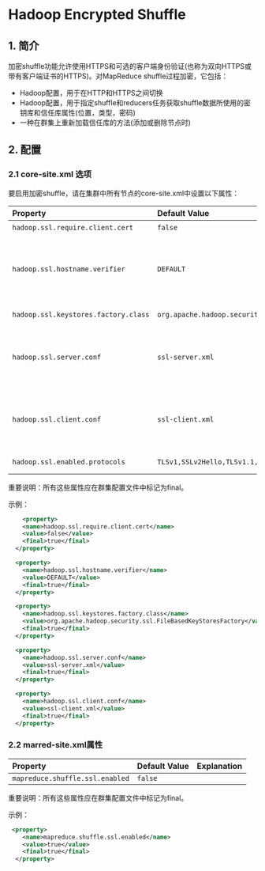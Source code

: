 # Hadoop Encrypted Shuffle

## 1. 简介

 加密shuffle功能允许使用HTTPS和可选的客户端身份验证(也称为双向HTTPS或带有客户端证书的HTTPS)。对MapReduce shuffle过程加密，它包括：

- Hadoop配置，用于在HTTP和HTTPS之间切换
- Hadoop配置，用于指定shuffle和reducers任务获取shuffle数据所使用的密钥库和信任库属性(位置，类型，密码)
- 一种在群集上重新加载信任库的方法(添加或删除节点时)

## 2. 配置

### 2.1 **core-site.xml** 选项

要启用加密shuffle，请在集群中所有节点的core-site.xml中设置以下属性：

| **Property**                         | **Default Value**                                          | **Explanation**                                              |
| :----------------------------------- | :--------------------------------------------------------- | :----------------------------------------------------------- |
| `hadoop.ssl.require.client.cert`     | `false`                                                    | 是否需要客户端证书                                           |
| `hadoop.ssl.hostname.verifier`       | `DEFAULT`                                                  | 提供HttpsURLConnections的主机名验证程序。 有效值为**DEFAULT**, **STRICT**, **STRICT_IE6**, **DEFAULT_AND_LOCALHOST** 和 **ALLOW_ALL** |
| `hadoop.ssl.keystores.factory.class` | `org.apache.hadoop.security.ssl.FileBasedKeyStoresFactory` | The KeyStoresFactory implementation to use                   |
| `hadoop.ssl.server.conf`             | `ssl-server.xml`                                           | Resource file from which ssl server keystore information will be extracted. This file is looked up in the classpath, typically it should be in Hadoop conf/ directory |
| `hadoop.ssl.client.conf`             | `ssl-client.xml`                                           | Resource file from which ssl server keystore information will be extracted. This file is looked up in the classpath, typically it should be in Hadoop conf/ directory |
| `hadoop.ssl.enabled.protocols`       | `TLSv1,SSLv2Hello,TLSv1.1,TLSv1.2`                         | The supported SSL protocols                                  |

重要说明：所有这些属性应在群集配置文件中标记为final。

示例：

```xml
	<property>
    <name>hadoop.ssl.require.client.cert</name>
    <value>false</value>
    <final>true</final>
  </property>

  <property>
    <name>hadoop.ssl.hostname.verifier</name>
    <value>DEFAULT</value>
    <final>true</final>
  </property>

  <property>
    <name>hadoop.ssl.keystores.factory.class</name>
    <value>org.apache.hadoop.security.ssl.FileBasedKeyStoresFactory</value>
    <final>true</final>
  </property>

  <property>
    <name>hadoop.ssl.server.conf</name>
    <value>ssl-server.xml</value>
    <final>true</final>
  </property>

  <property>
    <name>hadoop.ssl.client.conf</name>
    <value>ssl-client.xml</value>
    <final>true</final>
  </property>
```

### 2.2 marred-site.xml属性

| **Property**                    | **Default Value** | **Explanation** |
| :------------------------------ | :---------------- | :-------------- |
| `mapreduce.shuffle.ssl.enabled` | `false`           |                 |

重要说明：所有这些属性应在群集配置文件中标记为final。

示例：

```xml
 <property>
    <name>mapreduce.shuffle.ssl.enabled</name>
    <value>true</value>
    <final>true</final>
  </property>
```


